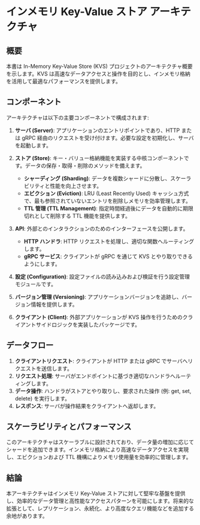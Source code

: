 <!-- filepath: /home/amakane_hakari/project/kavos/inmemory-kvs/docs/architecture-ja_JP.md -->
# インメモリ Key-Value ストア アーキテクチャ

## 概要
本書は In-Memory Key-Value Store (KVS) プロジェクトのアーキテクチャ概要を示します。KVS は高速なデータアクセスと操作を目的とし、インメモリ格納を活用して最適なパフォーマンスを提供します。

## コンポーネント
アーキテクチャは以下の主要コンポーネントで構成されます:

1. **サーバ (Server)**: アプリケーションのエントリポイントであり、HTTP または gRPC 経由のリクエストを受け付けます。必要な設定を初期化し、サーバを起動します。

2. **ストア (Store)**: キー・バリュー格納機能を実装する中核コンポーネントです。データの保存・取得・削除のメソッドを備えます。
   - **シャーディング (Sharding)**: データを複数シャードに分散し、スケーラビリティと性能を向上させます。
   - **エビクション (Eviction)**: LRU (Least Recently Used) キャッシュ方式で、最も参照されていないエントリを削除しメモリを効率管理します。
   - **TTL 管理 (TTL Management)**: 指定時間経過後にデータを自動的に期限切れとして削除する TTL 機能を提供します。

3. **API**: 外部とのインタラクションのためのインターフェースを公開します。
   - **HTTP ハンドラ**: HTTP リクエストを処理し、適切な関数へルーティングします。
   - **gRPC サービス**: クライアントが gRPC を通じて KVS とやり取りできるようにします。

4. **設定 (Configuration)**: 設定ファイルの読み込みおよび検証を行う設定管理モジュールです。

5. **バージョン管理 (Versioning)**: アプリケーションバージョンを追跡し、バージョン情報を提供します。

6. **クライアント (Client)**: 外部アプリケーションが KVS 操作を行うためのクライアントサイドロジックを実装したパッケージです。

## データフロー
1. **クライアントリクエスト**: クライアントが HTTP または gRPC でサーバへリクエストを送信します。
2. **リクエスト処理**: サーバがエンドポイントに基づき適切なハンドラへルーティングします。
3. **データ操作**: ハンドラがストアとやり取りし、要求された操作 (例: get, set, delete) を実行します。
4. **レスポンス**: サーバが操作結果をクライアントへ返却します。

## スケーラビリティとパフォーマンス
このアーキテクチャはスケーラブルに設計されており、データ量の増加に応じてシャードを追加できます。インメモリ格納により高速なデータアクセスを実現し、エビクションおよび TTL 機構によりメモリ使用量を効率的に管理します。

## 結論
本アーキテクチャはインメモリ Key-Value ストアに対して堅牢な基盤を提供し、効率的なデータ管理と高性能なアクセスパターンを可能にします。将来的な拡張として、レプリケーション、永続化、より高度なクエリ機能などを追加する余地があります。